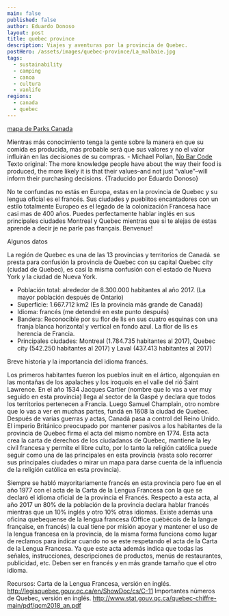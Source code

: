 ```yaml
---
main: false
published: false
author: Eduardo Donoso
layout: post
title: quebec province
description: Viajes y aventuras por la provincia de Quebec.
postHero: /assets/images/quebec-province/La_malbaie.jpg
tags:
  - sustainability
  - camping
  - canoa
  - cultura
  - vanlife
regions:
  - canada
  - quebec
---
```


<a href="https://www.pc.gc.ca/en/pn-np/qc/mauricie/visit/cartes-maps" title="mapa de Parks Canada">mapa de Parks Canada</a>

<div class="quote">
  Mientras más conocimiento tenga la gente sobre la manera en que su comida es producida, más probable será que sus valores y no el valor influirán en las decisiones de su compras. - Michael Pollan, <a href="http://michaelpollan.com/articles-archive/no-bar-code/" title="No Bar Code">No Bar Code</a>
</div>
<div class="cc">
  Texto original: The more knowledge people have about the way their food is produced, the more likely it is that their values–and not just “value”–will inform their purchasing decisions. {Traducido por Eduardo Donoso}
</div>

No te confundas no estás en Europa, estas en la provincia de Quebec y su lengua oficial es el francés. Sus ciudades y pueblitos encantadores con un estilo totalmente Europeo es el legado de la colonización Francesa hace casi mas de 400 años.
Puedes perfectamente hablar inglés en sus principales ciudades Montreal y Quebec mientras que si te alejas de estas aprende a decir je ne parle pas français.
Benvenue!


Algunos datos

La región de Quebec es una de las 13 provincias y territorios de Canadá. se presta para confusión la provincia de Quebec con su capital Quebec city (ciudad de Quebec), es casi la misma confusión con el estado de Nueva York y la ciudad de Nueva York.

- Población total: alrededor de 8.300.000 habitantes al año 2017. (La mayor población después de Ontario)
- Superficie: 1.667.712 km2 (Es la provincia más grande de Canadá)
- Idioma: francés (me detendré en este punto después)
- Bandera: Reconocible por su flor de lis en sus cuatro esquinas con una franja blanca horizontal y vertical en fondo azul. La flor de lis es herencia de Francia.
- Principales ciudades: Montreal (1.784.735 habitantes al 2017), Quebec city (542.250 habitantes al 2017) y Laval (437.413 habitantes al 2017)  


Breve historia y la importancia del idioma francés.

Los primeros habitantes fueron los pueblos inuit en el ártico, algonquian en las montañas de los apalaches y los iroquois en el valle del rió Saint Lawrence.
En el año 1534 Jacques Cartier (nombre que lo vas a ver muy seguido en esta provincia) llega al sector de la Gaspé y declara que todos los territorios pertenecen a Francia. Luego Samuel Champlain, otro nombre que lo vas a ver en muchas partes, fundá en 1608 la ciudad de Quebec.
Después de varias guerras y actas, Canadá pasa a control del Reino Unido. El imperio Británico preocupado por mantener pasivos a los habitantes de la provincia de Quebec firma el acta del mismo nombre en 1774. Esta acta crea la carta de derechos de los ciudadanos de Quebec, mantiene la ley civil francesa y permite el libre culto, por lo tanto la religión católica puede seguir como una de las principales en esta provincia (vasta solo recorrer sus principales ciudades o mirar un mapa para darse cuenta de la influencia de la religión católica en esta provincia).

Siempre se habló mayoritariamente francés en esta provincia pero fue en el año 1977 con el acta de la Carta de la Lengua Francesa con la que se declaró el idioma oficial de la provincia el Francés.
Respecto a esta acta, al año 2017 un 80% de la población de la provincia declara hablar francés mientras que un 10% inglés y otro 10% otras idiomas.
Existe además una oficina quebequense de la lengua francesa (Office québécois de la langue française, en francés) la cual tiene por misión apoyar y mantener el uso de la lengua francesa en la provincia, de la misma forma funciona como lugar de reclamos para indicar cuando no se este respetando el acta de la Carta de la Lengua Francesa. Ya que este acta además indica que todas las señales, instrucciones, descripciones de productos, menús de restaurantes, publicidad, etc. Deben ser en francés y en más grande tamaño que el otro idioma.

Recursos:
Carta de la Lengua Francesa, versión en inglés. http://legisquebec.gouv.qc.ca/en/ShowDoc/cs/C-11
Importantes números de Quebec, versión en inglés. http://www.stat.gouv.qc.ca/quebec-chiffre-main/pdf/qcm2018_an.pdf
